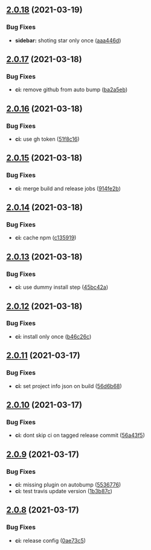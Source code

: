 ## [2.0.18](https://github.com/super-reality/super-reality-client/compare/v2.0.17...v2.0.18) (2021-03-19)


### Bug Fixes

* **sidebar:** shoting star only once ([aaa446d](https://github.com/super-reality/super-reality-client/commit/aaa446d5b09c85cc90df8905cea2c61ae4b6e33e))

## [2.0.17](https://github.com/super-reality/super-reality-client/compare/v2.0.16...v2.0.17) (2021-03-18)


### Bug Fixes

* **ci:** remove github from auto bump ([ba2a5eb](https://github.com/super-reality/super-reality-client/commit/ba2a5ebd7dc9511c7a6a70232814c281d382304f))

## [2.0.16](https://github.com/super-reality/super-reality-client/compare/v2.0.15...v2.0.16) (2021-03-18)


### Bug Fixes

* **ci:** use gh token ([51f8c16](https://github.com/super-reality/super-reality-client/commit/51f8c168b378bc3fc6a5ddd4b0e377ebb7c35bdf))

## [2.0.15](https://github.com/super-reality/super-reality-client/compare/v2.0.14...v2.0.15) (2021-03-18)


### Bug Fixes

* **ci:** merge build and release jobs ([914fe2b](https://github.com/super-reality/super-reality-client/commit/914fe2be71c5c84f25d203b7a1321a85169a11d5))

## [2.0.14](https://github.com/super-reality/super-reality-client/compare/v2.0.13...v2.0.14) (2021-03-18)


### Bug Fixes

* **ci:** cache npm ([c135919](https://github.com/super-reality/super-reality-client/commit/c1359199025075e747de5efd4845461d843e0c33))

## [2.0.13](https://github.com/super-reality/super-reality-client/compare/v2.0.12...v2.0.13) (2021-03-18)


### Bug Fixes

* **ci:** use dummy install step ([45bc42a](https://github.com/super-reality/super-reality-client/commit/45bc42a38097537816ab8f290f236029423055b5))

## [2.0.12](https://github.com/super-reality/super-reality-client/compare/v2.0.11...v2.0.12) (2021-03-18)


### Bug Fixes

* **ci:** install only once ([b46c26c](https://github.com/super-reality/super-reality-client/commit/b46c26c6fa279b270bdc18a1300a56dfd5e1e325))

## [2.0.11](https://github.com/super-reality/super-reality-client/compare/v2.0.10...v2.0.11) (2021-03-17)


### Bug Fixes

* **ci:** set project info json on build ([56d6b68](https://github.com/super-reality/super-reality-client/commit/56d6b6884e545767511aef5d8542d58d143cd320))

## [2.0.10](https://github.com/super-reality/super-reality-client/compare/v2.0.9...v2.0.10) (2021-03-17)


### Bug Fixes

* **ci:** dont skip ci on tagged release commit ([56a43f5](https://github.com/super-reality/super-reality-client/commit/56a43f5f39fe65ceb51b335679eef819626cb064))

## [2.0.9](https://github.com/super-reality/super-reality-client/compare/v2.0.8...v2.0.9) (2021-03-17)


### Bug Fixes

* **ci:** missing plugin on autobump ([5536776](https://github.com/super-reality/super-reality-client/commit/5536776b25f16de071fb82dac9f6c53e4625e16b))
* **ci:** test travis update version ([1b3b87c](https://github.com/super-reality/super-reality-client/commit/1b3b87c71ffaaaeaa9aa4a87199989c15d5bc722))

## [2.0.8](https://github.com/super-reality/super-reality-client/compare/v2.0.7...v2.0.8) (2021-03-17)


### Bug Fixes

* **ci:** release config ([0ae73c5](https://github.com/super-reality/super-reality-client/commit/0ae73c5f170aca8bf345db41777f29d790a9c356))
